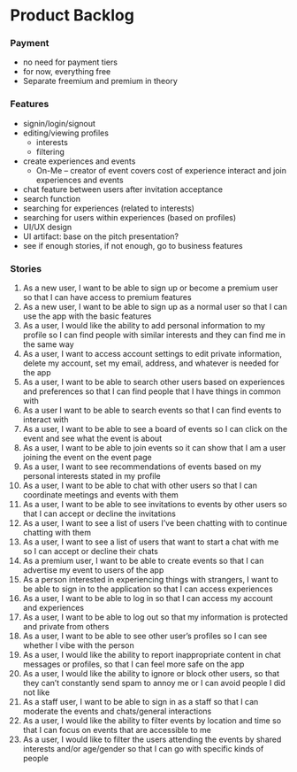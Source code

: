 # Product Backlog

### Payment
* no need for payment tiers
* for now, everything free
* Separate freemium and premium in theory
 
### Features
* signin/login/signout
* editing/viewing profiles
    * interests
    * filtering
* create experiences and events
    * On-Me – creator of event covers cost of experience
interact and join experiences and events
* chat feature between users after invitation acceptance
* search function
* searching for experiences (related to interests)
* searching for users within experiences (based on profiles)
* UI/UX design
* UI artifact: base on the pitch presentation?
* see if enough stories, if not enough, go to business features

### Stories
1. As a new user, I want to be able to sign up or become a premium user so that I can have access to premium features
2. As a new user, I want to be able to sign up as a normal user so that I can use the app with the basic features
3. As a user, I would like the ability to add personal information to my profile so I can find people with similar interests and they can find me in the same way
4. As a user, I want to access account settings to edit private information, delete my account, set my email, address, and whatever is needed for the app
5. As a user, I want to be able to search other users based on experiences and preferences so that I can find people that I have things in common with
6. As a user I want to be able to search events so that I can find events to interact with
7. As a user, I want to be able to see a board of events so I can click on the event and see what the event is about
8. As a user, I want to be able to join events so it can show that I am a user joining the event on the event page
9. As a user, I want to see recommendations of events based on my personal interests stated in my profile
10. As a user, I want to be able to chat with other users so that I can coordinate meetings and events with them
11. As a user, I want to be able to see invitations to events by other users so that I can accept or decline the invitations
12. As a user, I want to see a list of users I’ve been chatting with to continue chatting with them
13. As a user, I want to see a list of users that want to start a chat with me so I can accept or decline their chats
14. As a premium user, I want to be able to create events so that I can advertise my event to users of the app
15. As a person interested in experiencing things with strangers, I want to be able to sign in to the application so that I can access experiences
16. As a user, I want to be able to log in so that I can access my account and experiences
17. As a user, I want to be able to log out so that my information is protected and private from others
18. As a user, I want to be able to see other user’s profiles so I can see whether I vibe with the person
19. As a user, I would like the ability to report inappropriate content in chat messages or profiles, so that I can feel more safe on the app
20. As a user, I would like the ability to ignore or block other users, so that they can’t constantly send spam to annoy me or I can avoid people I did not like
21. As a staff user, I want to be able to sign in as a staff so that I can moderate the events and chats/general interactions
22. As a user, I would like the ability to filter events by location and time so that I can focus on events that are accessible to me
23. As a user, I would like to filter the users attending the events by shared interests and/or age/gender so that I can go with specific kinds of people
